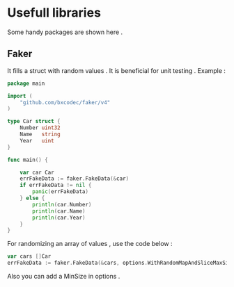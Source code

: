 # Usefull libraries

Some handy packages are shown here . 

## Faker

It fills a struct with random values . It is beneficial for unit testing . 
Example  :
```go
package main

import (
	"github.com/bxcodec/faker/v4"
)

type Car struct {
	Number uint32
	Name   string
	Year   uint
}

func main() {

	var car Car
	errFakeData := faker.FakeData(&car)
	if errFakeData != nil {
		panic(errFakeData)
	} else {
		println(car.Number)
		println(car.Name)
		println(car.Year)
	}
}

```

For randomizing an array of values , use the code below : 
```go
var cars []Car
errFakeData := faker.FakeData(&cars, options.WithRandomMapAndSliceMaxSize(uint(5)))
```

Also you can add a MinSize in options . 
